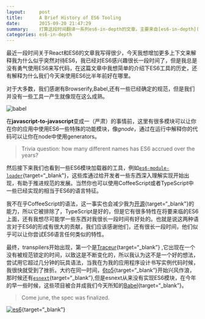 ```yaml
---
layout:     post
title:      A Brief History of ES6 Tooling
date:       2015-09-20 21:47:29
summary:    打算这段时间翻译一系列es6-in-depth的文章，主要来自[es6-in-depth](http://ponyfoo.com/articles/tagged/es6-in-depth),用于自己学习总结。开始》》最近一段时间关于React和ES6的文章我写得很少，今天我想增加更多上下文来解释我为什么似乎突然对待ES6，我已经对ES6感兴趣很长一段时间了，但是我总是没有勇气使用ES6来写代码，在这篇文章中我想简单的介绍下ES6工具的历史，还有解释为什么我们今天来使用ES6比半年前好在哪里。
categories: es6-in-depth
---
```


最近一段时间关于React和ES6的文章我写得很少，今天我想增加更多上下文来解释我为什么似乎突然对待ES6，我已经对ES6感兴趣很长一段时间了，但是我总是没有勇气使用ES6来写代码，在这篇文章中我想简单的介绍下ES6工具的历史，还有解释为什么我们今天来使用ES6比半年前好在哪里。

对于大多数，我们感谢有Browserify,Babel,还有一些已经确定的规范，但是我们并没有一些工具一产生就像现在这么成熟。

![babel](http://tw93.github.io/images/babel.png)

在**javascript-to-javascript**变成一（严肃）的事情前，这里有很多模块可以让你在你的应用中使用ES6一些特殊的功能模块，像*gnode*，通过在运行中解释你的代码可以让你在node中使用generators。

> Trivia question: how many different names has ES6 accrued over the years?

然后接下来我们也看到一些ES6模块加载器的工具，例如[`es6-module-loader`](https://github.com/ModuleLoader/es6-module-loader){target=“_blank"}，这些库通过给开发者一些东西深入理解实现开始出现，有助于推进规范的发展。当然你也可以使用CoffeeScript或者TypeScript中一些已经实现的相当于ES6的语言特征。

我不在乎CoffeeScript的语法，这一事实也会减少我为[开源](http://bevacqua.io/opensource){target=“_blank"}的能力，所以它被排除了，TypeScript是好的，但是它有很多特性在将要来临的ES6上面，还有我想尽可能学一些东西对我很长一段时间有好处的。也就是说这两种语言对于ES6的形成有很大的贡献，我们应该感谢他们，还有很长一段时间，他们似乎可以让你尝试ES6语言任何类似的特性。

最终，transpilers开始出现，第一个是[Traceur](https://github.com/google/traceur-compiler){target=“_blank”} ,它出现在一个没有被规范锁定的时间，以致这是不断变化的，所以我认为这不是一个好的想法，尝试用它超过几分钟的玩具语法，当我在为我的应用程序设计书写实例代码时候，我很快就受到了挫折。大约在同一时间，[6to5](https://www.npmjs.com/package/6to5){target=“_blank”}开始兴风作浪，那时候还有[`esnext`](https://github.com/esnext/esnext){target=“_blank”},但是esnext从来没有实现ES6模块，在今年的早一些时候，这些项目被合并成我们今天所知的[Babel](http://babeljs.io/){target=“_blank”}。

> Come june, the spec was finalized.

[![es6](http://tw93.github.io/images/es6.png)](http://www.ecma-international.org/publications/files/ECMA-ST/Ecma-262.pdf){target=“_blank”} 

